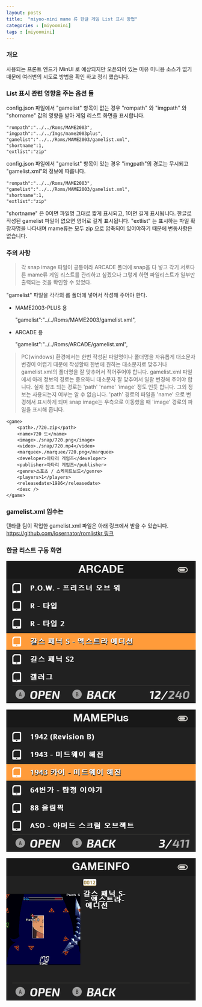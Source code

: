 ```yaml
---
layout: posts
title:  "miyoo-mini mame 류 한글 게임 List 표시 방법"
categories : [miyoomini]
tags : [miyoomini]
---
```


### 개요

사용되는 프론트 엔드가 MinUI 로 예상되지만 오픈되어 있는 미유 미니용 소스가 없기 때문에
여러번의 시도로 방법을 확인 하고 정리 했습니다.

### List 표시 관련 영향을 주는 옵션 들

config.json 파일에서 "gamelist" 항목이 없는 경우
"rompath" 와 "imgpath" 와 "shorname" 값의 영향을 받아 게임 리스트 화면을 표시합니다.

    "rompath":"../../Roms/MAME2003",
    "imgpath":"../../Imgs/mame2003plus",
    "gamelist":"../../Roms/MAME2003/gamelist.xml",
    "shortname":1,
    "extlist":"zip"

config.json 파일에서 "gamelist" 항목이 있는 경우 "imgpath"의 경로는 무시되고 "gamelist.xml"의 정보에 따릅니다.

    "rompath":"../../Roms/MAME2003",
    "gamelist":"../../Roms/MAME2003/gamelist.xml",
    "shortname":1,
    "extlist":"zip"


"shortname" 은 0이면 파일명 그대로 짧게 표시되고, 1이면 길게 표시됩니다. 한글로 작성된 gamelist 파일이 없으면 영어로 길게 표시됩니다.
"extlist" 는 표시하는 파일 확장자명을 나타내며 mame류는 모두 zip 으로 압축되어 있어야하기 때문에 변동사항은 없습니다.

### 주의 사항

> 각 snap image 파일이 공통이라 ARCADE 폴더에 snap을 다 넣고 각기 서로다른 mame류 게임 리스트를 관리하고 싶겠으나 그렇게 하면 파일리스트가 일부만 출력되는 것을 확인할 수 있었다.

"gamelist" 파일을 각각의 롬 폴더에 넣어서 작성해 주어야 한다.

- MAME2003-PLUS 용

    "gamelist":"../../Roms/MAME2003/gamelist.xml",

- ARCADE 용

    "gamelist":"../../Roms/ARCADE/gamelist.xml",

> PC(windows) 환경에서는 한번 작성된 파일명이나 폴더명을 자유롭게 대소문자 변경이 어렵기 때문에 작성할때 한번에 원하는 대소문자로 맞추거나 gamelist.xml의 폴더명을 잘 맞추어서 적어주어야 합니다.
gamelist.xml 파일에서 아래 정보의 경로는 중요하니 대소문자 잘 맞추어서 일괄 변경해 주어야 합니다.
실재 참조 되는 경로는 'path' 'name' 'image' 정도 인듯 합니다. 그외 정보는 사용되는지 여부는 알 수 없습니다. 'path' 경로의 파일을 'name' 으로 변경해서 표시하게 되며 snap image는
우측으로 이동했을 때 'image' 경로의 파일을 표시해 줍니다.

	<game>
		<path>./720.zip</path>
		<name>720 도</name>
		<image>./snap/720.png</image>
		<video>./snap/720.mp4</video>
		<marquee>./marquee/720.png</marquee>
		<developer>아타리 게임즈</developer>
		<publisher>아타리 게임즈</publisher>
		<genre>스포츠 / 스케이트보드</genre>
		<players>1</players>
		<releasedate>1986</releasedate>
		<desc />
	</game>

### gamelist.xml 입수는

텐타클 팀이 작업한 gamelist.xml 파일은 아래 링크에서 받을 수 있습니다.
[https://github.com/losernator/romlistkr 링크](https://github.com/losernator/romlistkr)


### 한글 리스트 구동 화면

![](/images/2022-02-19/miyoo_mini_kor_list_1.png)

![](/images/2022-02-19/miyoo_mini_kor_list_2.png)

![](/images/2022-02-19/miyoo_mini_kor_list_3.png)
